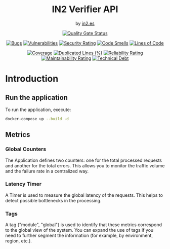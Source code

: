 <div align="center">
  <h1>IN2 Verifier API</h1>
  <span>by </span><a href="https://in2.es">in2.es</a>
  <p><p>

[![Quality Gate Status](https://sonarcloud.io/api/project_badges/measure?project=in2workspace_in2-ssihub-issuer-backend&metric=alert_status)](https://sonarcloud.io/dashboard?id=in2workspace_in2-ssihub-issuer-backend)

[![Bugs](https://sonarcloud.io/api/project_badges/measure?project=in2workspace_in2-ssihub-issuer-backend&metric=bugs)](https://sonarcloud.io/summary/new_code?id=in2workspace_in2-ssihub-issuer-backend)
[![Vulnerabilities](https://sonarcloud.io/api/project_badges/measure?project=in2workspace_in2-ssihub-issuer-backend&metric=vulnerabilities)](https://sonarcloud.io/dashboard?id=in2workspace_in2-ssihub-issuer-backend)
[![Security Rating](https://sonarcloud.io/api/project_badges/measure?project=in2workspace_in2-ssihub-issuer-backend&metric=security_rating)](https://sonarcloud.io/dashboard?id=in2workspace_in2-ssihub-issuer-backend)
[![Code Smells](https://sonarcloud.io/api/project_badges/measure?project=in2workspace_in2-ssihub-issuer-backend&metric=code_smells)](https://sonarcloud.io/summary/new_code?id=in2workspace_in2-ssihub-issuer-backend)
[![Lines of Code](https://sonarcloud.io/api/project_badges/measure?project=in2workspace_in2-ssihub-issuer-backend&metric=ncloc)](https://sonarcloud.io/dashboard?id=in2workspace_in2-ssihub-issuer-backend)

[![Coverage](https://sonarcloud.io/api/project_badges/measure?project=in2workspace_in2-ssihub-issuer-backend&metric=coverage)](https://sonarcloud.io/summary/new_code?id=in2workspace_in2-ssihub-issuer-backend)
[![Duplicated Lines (%)](https://sonarcloud.io/api/project_badges/measure?project=in2workspace_in2-ssihub-issuer-backend&metric=duplicated_lines_density)](https://sonarcloud.io/summary/new_code?id=in2workspace_in2-ssihub-issuer-backend)
[![Reliability Rating](https://sonarcloud.io/api/project_badges/measure?project=in2workspace_in2-ssihub-issuer-backend&metric=reliability_rating)](https://sonarcloud.io/dashboard?id=in2workspace_in2-ssihub-issuer-backend)
[![Maintainability Rating](https://sonarcloud.io/api/project_badges/measure?project=in2workspace_in2-ssihub-issuer-backend&metric=sqale_rating)](https://sonarcloud.io/dashboard?id=in2workspace_in2-ssihub-issuer-backend)
[![Technical Debt](https://sonarcloud.io/api/project_badges/measure?project=in2workspace_in2-ssihub-issuer-backend&metric=sqale_index)](https://sonarcloud.io/summary/new_code?id=in2workspace_in2-ssihub-issuer-backend)
</div>

# Introduction

## Run the application

To run the application, execute:

```bash
docker-compose up --build -d
```


## Metrics

### Global Counters
The Application defines two counters: one for the total processed requests and another for the total errors. 
This allows you to monitor the traffic volume and the failure rate in a centralized way.

### Latency Timer
A Timer is used to measure the global latency of the requests. 
This helps to detect possible bottlenecks in the processing.

### Tags
A tag ("module", "global") is used to identify that these metrics correspond to the global view of the system. 
You can expand the use of tags if you need to further segment the information 
(for example, by environment, region, etc.).

